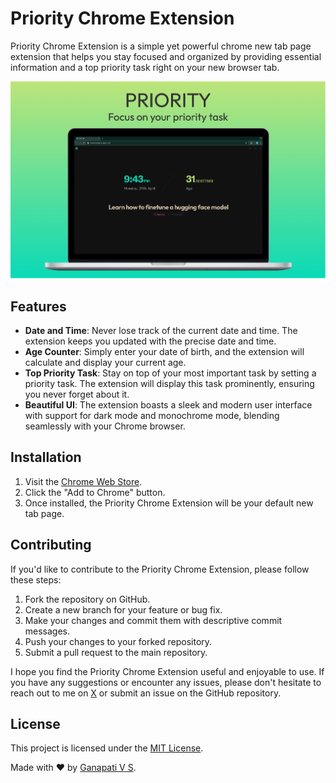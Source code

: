 # Priority Chrome Extension

Priority Chrome Extension is a simple yet powerful chrome new tab page extension that helps you stay focused and organized by providing essential information and a top priority task right on your new browser tab.

![Priority Chrome Extension](/assets/preview.png)

## Features

- **Date and Time**: Never lose track of the current date and time. The extension keeps you updated with the precise date and time.
- **Age Counter**: Simply enter your date of birth, and the extension will calculate and display your current age.
- **Top Priority Task**: Stay on top of your most important task by setting a priority task. The extension will display this task prominently, ensuring you never forget about it.
- **Beautiful UI**: The extension boasts a sleek and modern user interface with support for dark mode and monochrome mode, blending seamlessly with your Chrome browser.

## Installation

1. Visit the [Chrome Web Store](https://chromewebstore.google.com/detail/eppaggdanbdjpkjoinaclhanedkdijcd).
2. Click the "Add to Chrome" button.
3. Once installed, the Priority Chrome Extension will be your default new tab page.

## Contributing

If you'd like to contribute to the Priority Chrome Extension, please follow these steps:

1. Fork the repository on GitHub.
2. Create a new branch for your feature or bug fix.
3. Make your changes and commit them with descriptive commit messages.
4. Push your changes to your forked repository.
5. Submit a pull request to the main repository.

I hope you find the Priority Chrome Extension useful and enjoyable to use. If you have any suggestions or encounter any issues, please don't hesitate to reach out to me on [X](https://twitter.com/ganapativs) or submit an issue on the GitHub repository.

## License

This project is licensed under the [MIT License](LICENSE).

Made with ❤️ by [Ganapati V S](https://github.com/ganapativs).
